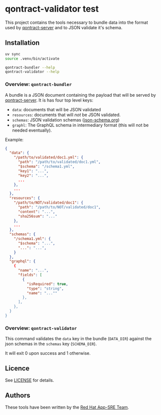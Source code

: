 # qontract-validator test

This project contains the tools necessary to bundle data into the format used by [qontract-server](https://github.com/app-sre/qontract-server) and to JSON validate it's schema.

## Installation

```sh
uv sync
source .venv/bin/activate

qontract-bundler --help
qontract-validator --help
```

### Overview: `qontract-bundler`

A bundle is a JSON document containing the payload that will be served by [qontract-server](https://github.com/app-sre/qontract-server). It is has four top level keys:

- `data`: documents that will be JSON validated
- `resources`: documents that will *not* be JSON validated.
- `schemas`: JSON validation schemas ([json-schema.org](http://json-schema.org))
- `graphl`: The GraphQL schema in intermediary format (this will not be needed eventually).

Example:

```json
{
  "data": {
    "/path/to/validated/doc1.yml": {
      "path": "/path/to/validated/doc1.yml",
      "$schema": "/schema1.yml",
      "key1": "...",
      "key2": "...",
      ...
    },
    ...
  },
  "resources": {
    "/path/to/NOT/validated/doc1": {
      "path": "/path/to/NOT/validated/doc1",
      "content": "...",
      "sha256sum": "..."
    },
    ...
  },
  "schemas": {
    "/schema1.yml": {
      "$schema": "...",
      "...": "...",
    }
  },
  "graphql": {
    {
      "name": "...",
      "fields": [
        {
          "isRequired": true,
          "type": "string",
          "name": "...""
        },
      ],
    },
  }
}
```

### Overview: `qontract-validator`

This command validates the `data` key in the bundle (`DATA_DIR`) against the json schemas in the `schemas` key (`SCHEMA_DIR`).

It will exit 0 upon success and 1 otherwise.

## Licence

See [LICENSE](LICENSE) for details.

## Authors

These tools have been written by the [Red Hat App-SRE Team](mailto:sd-app-sre@redhat.com).
